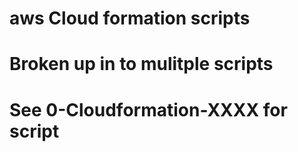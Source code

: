 # aws Cloud formation scripts
# Broken up in to mulitple scripts
# See 0-Cloudformation-XXXX for script

